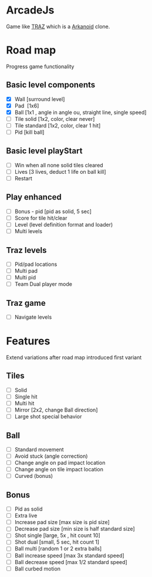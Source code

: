 # ArcadeJs

Game like [TRAZ](https://en.wikipedia.org/wiki/TRAZ)  which is a [Arkanoid](https://nl.wikipedia.org/wiki/Arkanoid) clone.

# Road map

Progress game functionality

## Basic level components
* [x] Wall [surround level]
* [x] Pad  [1x6]
* [x] Ball  [1x1 , angle in angle ou, straight line, single speed]
* [ ] Tile solid [1x2, color, clear never]
* [ ] Tile standard [1x2, color, clear 1 hit]
* [ ] Pid [kill ball]

## Basic level playStart
* [ ] Win when all none solid tiles cleared 
* [ ] Lives [3 lives, deduct 1 life on ball kill]
* [ ] Restart

## Play enhanced
* [ ] Bonus - pid [pid as solid, 5 sec]
* [ ] Score for tile hit/clear
* [ ] Level (level definition format and loader)
* [ ] Multi levels

## Traz levels
* [ ] Pid/pad locations 
* [ ] Multi pad
* [ ] Multi pid
* [ ] Team Dual player mode

## Traz game
* [ ] Navigate levels 

# Features

Extend variations after road map introduced first variant

## Tiles
* [ ] Solid
* [ ] Single hit
* [ ] Multi hit
* [ ] Mirror [2x2, change Ball direction]
* [ ] Large shot special behavior

## Ball
* [ ] Standard movement
* [ ] Avoid stuck (angle correction)
* [ ] Change angle on pad impact location
* [ ] Change angle on tile impact location
* [ ] Curved (bonus)

## Bonus
* [ ] Pid as solid
* [ ] Extra live
* [ ] Increase pad size [max size is pid size]
* [ ] Decrease pad size [min size is half standard size]
* [ ] Shot single [large, 5x , hit count 10]
* [ ] Shot dual [small, 5 sec, hit count 1]
* [ ] Ball multi [random 1 or 2  extra balls]
* [ ] Ball increase speed [max 3x standard speed]
* [ ] Ball decrease speed [max 1/2 standard speed]
* [ ] Ball curbed motion

